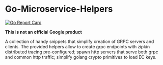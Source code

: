 # Go-Microservice-Helpers
[![Go Report Card](https://goreportcard.com/badge/github.com/jwalczyk/go-microservice-helpers)](https://goreportcard.com/report/github.com/jwalczyk/go-microservice-helpers)

**This is not an official Google product**

A collection of handy snippets that simplify creation of GRPC servers and
clients. The provided helpers allow to create grpc endpoints with zipkin
distributed tracing pre-configured; spawn http servers that serve both grpc and
common http traffic; simplify golang crypto primitives to load EC keys.
